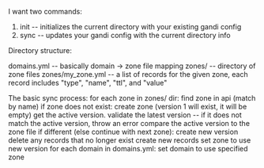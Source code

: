 I want two commands:
 1. init -- initializes the current directory with your existing gandi config
 2. sync -- updates your gandi config with the current directory info

Directory structure:

domains.yml -- basically domain -> zone file mapping
zones/ -- directory of zone files
zones/my_zone.yml -- a list of records for the given zone, each record includes "type", "name", "ttl", and "value"

The basic sync process:
  for each zone in zones/ dir:
   find zone in api (match by name)
   if zone does not exist:
    create zone (version 1 will exist, it will be empty)
   get the active version.
   validate the latest version -- if it does not match the active version, throw an error
   compare the active version to the zone file
    if different (else continue with next zone):
      create new version
      delete any records that no longer exist
      create new records
      set zone to use new version
  for each domain in domains.yml:
   set domain to use specified zone
